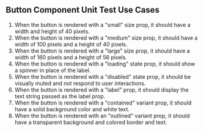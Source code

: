## Button Component Unit Test Use Cases

1. When the button is rendered with a "small" size prop, it should have a width and height of 40 pixels.
2. When the button is rendered with a "medium" size prop, it should have a width of 100 pixels and a height of 40 pixels.
3. When the button is rendered with a "large" size prop, it should have a width of 160 pixels and a height of 56 pixels.
4. When the button is rendered with a "loading" state prop, it should show a spinner in place of the label.
5. When the button is rendered with a "disabled" state prop, it should be visually muted and not respond to user interactions.
6. When the button is rendered with a "label" prop, it should display the text string passed as the label prop.
7. When the button is rendered with a "contained" variant prop, it should have a solid background color and white text.
8. When the button is rendered with an "outlined" variant prop, it should have a transparent background and colored border and text.
